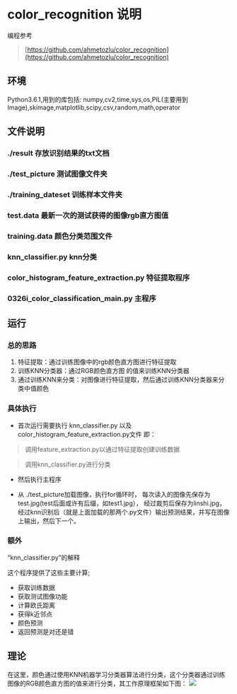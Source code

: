 # color_recognition 说明

编程参考
> [https://github.com/ahmetozlu/color_recognition](https://github.com/ahmetozlu/color_recognition)

## 环境

Python3.6.1,用到的库包括: numpy,cv2,time,sys,os,PIL(主要用到Image),skimage,matplotlib,scipy,csv,random,math,operator


## 文件说明

### ./result    存放识别结果的txt文档
###  ./test_picture    测试图像文件夹
###  ./training_dateset    训练样本文件夹
###  test.data    最新一次的测试获得的图像rgb直方图值
###  training.data    颜色分类范围文件
###  knn_classifier.py knn分类
###  color_histogram_feature_extraction.py 特征提取程序
###  0326i_color_classification_main.py 主程序


## 运行

### 总的思路

1. 特征提取：通过训练图像中的rgb颜色直方图进行特征提取
2. 训练KNN分类器：通过RGB颜色直方图 的值来训练KNN分类器
3. 通过训练KNN来分类：对图像进行特征提取，然后通过训练KNN分类器来分类中值颜色

### 具体执行

- 首次运行需要执行 knn_classifier.py
以及color_histogram_feature_extraction.py文件
即：
> 调用feature_extraction.py以通过特征提取创建训练数据

> 调用knn_classifier.py进行分类

- 然后执行主程序

- 从 ./test_picture加载图像，执行for循环时，
每次读入的图像先保存为test.jpg(test后面或许有后缀，如test1.jpg），
经过裁剪后保存为linshi.jpg，经过knn识别后（就是上面加载的那两个.py文件）输出预测结果，并写在图像上输出，然后下一个。


### 额外

“knn_classifier.py”的解释

这个程序提供了这些主要计算;

- 获取训练数据
- 获取测试图像功能
- 计算欧氏距离
- 获得k近邻点
- 颜色预测
- 返回预测是对还是错



## 理论

在这里，颜色通过使用KNN机器学习分类器算法进行分类，这个分类器通过训练图像的RGB颜色直方图的值来进行分类，其工作原理框架如下图：
![](https://user-images.githubusercontent.com/22610163/35335133-a9632c70-0125-11e8-9204-0b4bfd0702a7.png)


